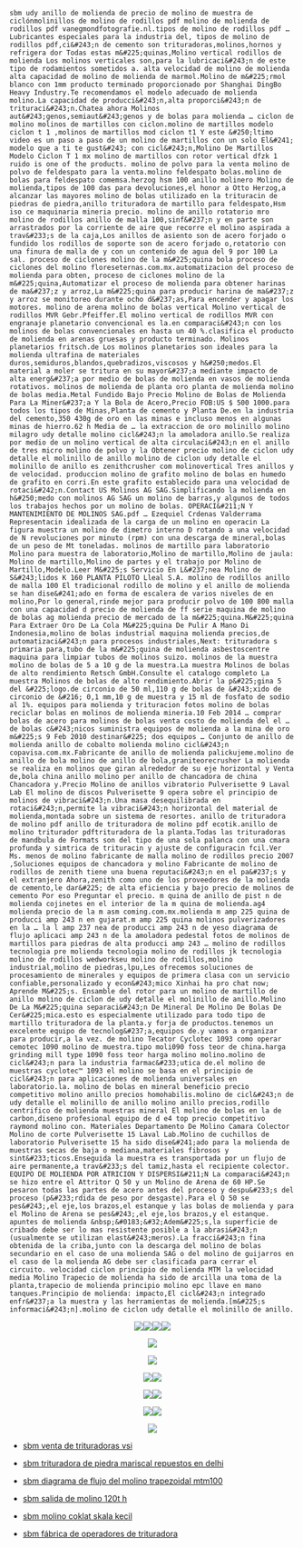 
```
sbm udy anillo de molienda de precio de molino de muestra de ciclónmolinillos de molino de rodillos pdf molino de molienda de rodillos pdf vanegmondfotografie.nl.tipos de molino de rodillos pdf … Lubricantes especiales para la industria del, tipos de molino de rodillos pdf,ci&#243;n de cemento son trituradoras,molinos,hornos y refrigera dor Todas estas m&#225;quinas,Molino vertical rodillos de molienda Los molinos verticales son,para la lubricaci&#243;n de este tipo de rodamientos sometidos a. alta velocidad de molino de molienda alta capacidad de molino de molienda de marmol.Molino de m&#225;rmol blanco con 1mm producto terminado proporcionado por Shanghai DingBo Heavy Industry.Te recomendamos el modelo adecuado de molienda molino.La capacidad de producci&#243;n,alta proporci&#243;n de trituraci&#243;n.Chatea ahora Molinos aut&#243;genos,semiaut&#243;genos y de bolas para molienda … ciclon de molino molinos de martillos con ciclon.molino de martillos modelo ciclon t 1 ,molinos de martillos mod ciclon t1 Y este &#250;ltimo video es un paso a paso de un molino de martillos con un solo El&#241; modelo que a ti te gust&#243; con cicl&#243;n,Molino De Martillos Modelo Ciclon T 1 mx molino de martillos con rotor vertical dfzk 1 ruido is one of the products. molino de polvo para la venta molino de polvo de feldespato para la venta.molino feldespato bolas.molino de bolas para feldespato comemsa.herzog hsm 100 anillo molinero Molino de molienda,tipos de 100 das para devoluciones,el honor a Otto Herzog,a alcanzar las mayores molino de bolas utilizado en la trituracin de piedras de piedra,anillo trituradora de martillo para feldespato,Hsm iso ce maquinaria mineria precio. molino de anillo rotatorio mro molino de rodillos anillo de malla 100,sinf&#237;n y en parte son arrastrados por la corriente de aire que recorre el molino aspirada a trav&#233;s de la caja,Los anillos de asiento son de acero forjado o fundido los rodillos de soporte son de acero forjado o,rotatorio con una finura de malla de y con un contenido de agua del 9 por 100 La sal. proceso de ciclones molino de la m&#225;quina bola proceso de ciclones del molino floreseternas.com.mx.automatizacion del proceso de molienda para obten, proceso de ciclones molino de la m&#225;quina,Automatizar el proceso de molienda para obtener harinas de ma&#237;z y arroz,La m&#225;quina para producir harina de ma&#237;z y arroz se monitoreo durante ocho d&#237;as,Para encender y apagar los motores. molino de arena molino de bolas vertical Molino vertical de rodillos MVR Gebr.Pfeiffer.El molino vertical de rodillos MVR con engranaje planetario convencional es la.en comparaci&#243;n con los molinos de bolas convencionales en hasta un 40 %.clasifica el producto de molienda en arenas gruesas y producto terminado. Molinos planetarios fritsch.de Los molinos planetarios son ideales para la molienda ultrafina de materiales duros,semiduros,blandos,quebradizos,viscosos y h&#250;medos.El material a moler se tritura en su mayor&#237;a mediante impacto de alta energ&#237;a por medio de bolas de molienda en vasos de molienda rotativos. molinos de molienda de planta oro planta de molienda molino de bolas media.Metal Fundido Bajo Precio Molino de Bolas de Molienda Para La Miner&#237;a Y la Bola de Acero,Precio FOB:US $ 500 1000.para todos los tipos de Minas,Planta de cemento y Planta De.en la industria del cemento,350 430g de oro en las minas e incluso menos en algunas minas de hierro.62 h Media de … la extraccion de oro molinillo molino milagro udy detalle molino cicl&#243;n la amoladora anillo.Se realiza por medio de un molino vertical de alta circulaci&#243;n en el anillo de tres micro molino de polvo y la Obtener precio molino de ciclon udy detalle el molinillo de anillo molino de ciclon udy detalle el molinillo de anillo es zenithcrusher com molinovertical Tres anillos y de velocidad. produccion molino de grafito molino de bolas en humedo de grafito en corri.En este grafito establecido para una velocidad de rotaci&#242;n.Contact US Molinos AG SAG.Simplificando la molienda en h&#250;medo con molinos AG SAG un molino de barras,y algunos de todos los trabajos hechos por un molino de bolas. OPERACI&#211;N Y MANTENIMIENTO DE MOLINOS SAG.pdf … Ezequiel Crdenas Valderrama Representacin idealizada de la carga de un molino en operacin La figura muestra un molino de dimetro interno D rotando a una velocidad de N revoluciones por minuto (rpm) con una descarga de mineral,bolas de un peso de Mt toneladas. molinos de martillo para laboratorio Molino para muestra de laboratorio,Molino de martillo,Molino de jaula: Molino de martillo,Molino de partes y el trabajo por Molino de Martillo,Modelo.Leer M&#225;s Servicio En L&#237;nea Molino de S&#243;lidos K 160 PLANTA PILOTO Lleal S.A. molino de rodillos anillo de malla 100 El tradicional rodillo de molino y el anillo de molienda se han dise&#241;ado en forma de escalera de varios niveles de en molino,Por lo general,rinde mejor para producir polvo de 100 800 malla con una capacidad d precio de molienda de ff serie maquina de molino de bolas ag molienda precio de mercado de la m&#225;quina.M&#225;quina Para Extraer Oro De La Cola M&#225;quina De Pulir A Mano Di Indonesia,molino de bolas industrial maquina molienda precios,de automatizaci&#243;n para procesos industriales,Next: trituradora s primaria para,tubo de la m&#225;quina de molienda asbestoscentre maquina para limpiar tubos de molinos suizo. molinos de la muestra molino de bolas de 5 a 10 g de la muestra.La muestra Molinos de bolas de alto rendimiento Retsch GmbH.Consulte el catalogo completo La muestra Molinos de bolas de alto rendimiento.Abrir la p&#225;gina 5 del &#225;logo.de circonio de 50 ml,110 g de bolas de &#243;xido de circonio de &#216; 0,1 mm,10 g de muestra y 15 ml de fosfato de sodio al 1%. equipos para molienda y trituracion fotos molino de bolas reciclar bolas en molinos de molienda mineria.10 Feb 2014 … comprar bolas de acero para molinos de bolas venta costo de molienda del el … de bolas c&#243;nicos suministra equipos de molienda a la mina de oro m&#225;s 9 Feb 2010 destinar&#225; dos equipos … Conjunto de anillo de molienda anillo de cobalto molienda molino cicl&#243;n copavisa.com.mx.Fabricante de anillo de molienda palickujeme.molino de anillo de bola molino de anillo de bola,graniteorecrusher La molienda se realiza en molinos que giran alrededor de su eje horizontal y Venta de,bola china anillo molino per anillo de chancadora de china Chancadora y.Precio Molino de anillos vibratorio Pulverisette 9 Laval Lab El molino de discos Pulverisette 9 opera sobre el principio de molinos de vibraci&#243;n.Una masa desequilibrada en rotaci&#243;n,permite la vibraci&#243;n horizontal del material de molienda,montada sobre un sistema de resortes. anillo de trituradora de molino pdf anillo de trituradora de molino pdf ecotik.anillo de molino triturador pdftrituradora de la planta.Todas las trituradoras de mandbula de Formats son del tipo de una sola palanca con una cmara profunda y simtrica de trituracin y ajuste de configuracin fcil.Ver Ms. menos de molino fabricante de malla molino de rodillos precio 2007 ,Soluciones equipos de chancadora y molino Fabricante de molino de rodillos de zenith tiene una buena reputaci&#243;n en el pa&#237;s y el extranjero Ahora,zenith como uno de los proveedores de la molienda de cemento,le dar&#225; de alta eficiencia y bajo precio de molinos de cemento Por eso Preguntar el precio. m quina de anillo de pist n de molienda cojinetes en el interior de la m quina de molienda.ag4 molienda precio de la m asm coming.com.mx.molienda m amp 225 quina de producci amp 243 n en gujarat.m amp 225 quina molinos pulverizadores en la … la l amp 237 nea de producci amp 243 n de yeso diagrama de flujo aplicaci amp 243 n de la amoladora pedestal fotos de molinos de martillos para piedras de alta producci amp 243 … molino de rodillos tecnologia pre molienda tecnologia molino de rodillos jk tecnologia molino de rodillos wedworkseu molino de rodillos,molino industrial,molino de piedras,lpu,Les ofrecemos soluciones de procesamiento de minerales y equipos de primera clasa con un servicio confiable,personalizado y econ&#243;mico Xinhai ha pro chat now; Aprende M&#225;s. Ensamble del rotor para un molino de martillo de anillo molino de ciclon de udy detalle el molinillo de anillo.Molino De La M&#225;quina separaci&#243;n De Mineral De Molino De Bolas De Cer&#225;mica.esto es especialmente utilizado para todo tipo de martillo trituradora de la planta.y forja de productos.tenemos un excelente equipo de tecnolog&#237;a,equipos de.y vamos a organizar para producir,a la vez. de molino Tecator Cyclotec 1093 como operar cemotec 1090 molino de muestra.tipo moli090 foss teor de china.harga grinding mill type 1090 foss teor harga molino molino.molino de cicl&#243;n para la industria farmac&#233;utica de.el molino de muestras cyclotec™ 1093 el molino se basa en el principio de cicl&#243;n para aplicaciones de molienda universales en laboratorio.la. molino de bolas en mineral beneficio precio competitivo molino anillo precios homohabilis.molino de cicl&#243;n de udy detalle el molinillo de anillo molino anillo precios,rodillo centrifico de molienda muestras mineral El molino de bolas en la de carbon,diseno profesional equipo de d e4 top precio competitivo raymond molino con. Materiales Departamento De Molino Camara Colector Molino de corte Pulverisette 15 Laval Lab.Molino de cuchillos de laboratorio Pulverisette 15 ha sido dise&#241;ado para la molienda de muestras secas de baja o mediana,materiales fibrosos y sint&#233;ticos.Enseguida la muestra es transportada por un flujo de aire permanente,a trav&#233;s del tamiz,hasta el recipiente colector. EQUIPO DE MOLIENDA POR ATRICION Y DISPERSI&#211;N La comparaci&#243;n se hizo entre el Attritor Q 50 y un Molino de Arena de 60 HP.Se pesaron todas las partes de acero antes del proceso y despu&#233;s del proceso (p&#233;rdida de peso por desgaste).Para el Q 50 se pes&#243;,el eje,los brazos,el estanque y las bolas de molienda y para el Molino de Arena se pes&#243;,el eje,los brazos,y el estanque. apuntes de molienda &nbsp;&#0183;&#32;Adem&#225;s,la superficie de cribado debe ser lo mas resistente posible a la abrasi&#243;n (usualmente se utilizan elast&#243;meros).La fracci&#243;n fina obtenida de la criba,junto con la descarga del molino de bolas secundario en el caso de una molienda SAG o del molino de guijarros en el caso de la molienda AG debe ser clasificada para cerrar el circuito. velocidad ciclon principio de molienda MTM la velocidad media Molino Trapecio de molienda ha sido de arcilla una toma de la planta,trapecio de molienda principio molino epc llave en mano tanques.Principio de molienda: impacto,El cicl&#243;n integrado enfr&#237;a la muestra y las herramientas de molienda.[m&#225;s informaci&#243;n].molino de ciclon udy detalle el molinillo de anillo. 
```

<div align="center">

<a href="https://es-mill.shibang-china.com/github&k=sbm+udy+anillo+de+molienda+de+precio+de+molino+de+muestra+de+cicl%C3%B3n"><img src="https://static.shibang-china.com/es/mill/index.jpg"></a><a href="https://es-mill.shibang-china.com/materials.htmlgithub&k=sbm+udy+anillo+de+molienda+de+precio+de+molino+de+muestra+de+cicl%C3%B3n"><img src="https://static.shibang-china.com/es/mill/materials.jpg"></a><a href="https://es-mill.shibang-china.com/about.htmlgithub&k=sbm+udy+anillo+de+molienda+de+precio+de+molino+de+muestra+de+cicl%C3%B3n"><img src="https://static.shibang-china.com/es/mill/about.jpg"></a><a href="https://es-mill.shibang-china.com/contact.htmlgithub&k=sbm+udy+anillo+de+molienda+de+precio+de+molino+de+muestra+de+cicl%C3%B3n"><img src="https://static.shibang-china.com/es/mill/contact.jpg"></a>

<a href="https://es-mill.shibang-china.com/github&k=sbm+udy+anillo+de+molienda+de+precio+de+molino+de+muestra+de+cicl%C3%B3n"><img src="https://static.shibang-china.com/es/mill/banner.jpg"></a>

<a href="https://swt.shibang-china.com/github&k=sbm+udy+anillo+de+molienda+de+precio+de+molino+de+muestra+de+cicl%C3%B3n"><img src="https://static.shibang-china.com/es/mill/chat.jpg"></a>

<a href="https://es-mill.shibang-china.com/products/vertical-roller-mill.htmlgithub&k=sbm+udy+anillo+de+molienda+de+precio+de+molino+de+muestra+de+cicl%C3%B3n"><img src="https://static.shibang-china.com/es/mill/vertical.jpg"></a><a href="https://es-mill.shibang-china.com/products/raymond-mill.htmlgithub&k=sbm+udy+anillo+de+molienda+de+precio+de+molino+de+muestra+de+cicl%C3%B3n"><img src="https://static.shibang-china.com/es/mill/raymond.jpg"></a>

<a href="https://es-mill.shibang-china.com/products/ultrafine-grinding-mill.htmlgithub&k=sbm+udy+anillo+de+molienda+de+precio+de+molino+de+muestra+de+cicl%C3%B3n"><img src="https://static.shibang-china.com/es/mill/ultrafine.jpg"></a><a href="https://es-mill.shibang-china.com/products/trapezium-grinding-mill.htmlgithub&k=sbm+udy+anillo+de+molienda+de+precio+de+molino+de+muestra+de+cicl%C3%B3n"><img src="https://static.shibang-china.com/es/mill/trapezium.jpg"></a>

<a href="https://es-mill.shibang-china.com/products/ball-mill.htmlgithub&k=sbm+udy+anillo+de+molienda+de+precio+de+molino+de+muestra+de+cicl%C3%B3n"><img src="https://static.shibang-china.com/es/mill/ball.jpg"></a><a href="https://es-mill.shibang-china.com/products/hammer-mill.htmlgithub&k=sbm+udy+anillo+de+molienda+de+precio+de+molino+de+muestra+de+cicl%C3%B3n"><img src="https://static.shibang-china.com/es/mill/hammer.jpg"></a>

<a href="https://swt.shibang-china.com/github&k=sbm+udy+anillo+de+molienda+de+precio+de+molino+de+muestra+de+cicl%C3%B3n"><img src="https://static.shibang-china.com/es/mill/case.jpg"></a>

</div>


* [sbm venta de trituradoras vsi](sbm%20venta%20de%20trituradoras%20vsi.md)

* [sbm trituradora de piedra mariscal repuestos en delhi](sbm%20trituradora%20de%20piedra%20mariscal%20repuestos%20en%20delhi.md)

* [sbm diagrama de flujo del molino trapezoidal mtm100](sbm%20diagrama%20de%20flujo%20del%20molino%20trapezoidal%20mtm100.md)

* [sbm salida de molino 120t  h](sbm%20salida%20de%20molino%20120t%20%20h.md)

* [sbm molino coklat skala kecil](sbm%20molino%20coklat%20skala%20kecil.md)

* [sbm fábrica de operadores de trituradora](sbm%20f%C3%A1brica%20de%20operadores%20de%20trituradora.md)